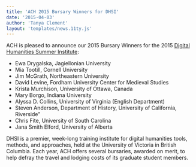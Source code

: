 ```yaml
---
title: 'ACH 2015 Bursary Winners for DHSI'
date: '2015-04-03'
author: 'Tanya Clement'
layout: 'templates/news.11ty.js'
---
```

ACH is pleased to announce our 2015 Bursary Winners for the 2015 [Digital Humanities Summer Institute](http://dhsi.org):

- Ewa Drygalska, Jagiellonian University
- Mia Tootill, Cornell University
- Jim McGrath, Northeastern University
- David Levine, Fordham University Center for Medieval Studies
- Krista Murchison, University of Ottawa, Canada
- Mary Borgo, Indiana University
- Alyssa D. Collins, University of Virginia (English Department)
- Steven Anderson, Department of History, University of California, Riverside”
- Chris Fite, University of South Carolina
- Jana Smith Elford, University of Alberta

DHSI is a premier, week-long training institute for digital humanities tools, methods, and approaches, held at the University of Victoria in British Columbia. Each year, ACH offers several bursaries, awarded on merit, to help defray the travel and lodging costs of its graduate student members.

